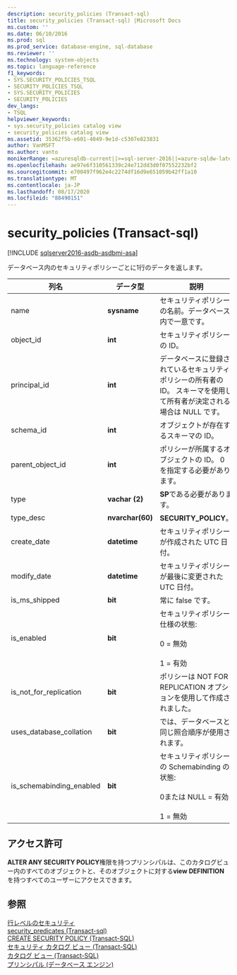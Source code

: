 ```yaml
---
description: security_policies (Transact-sql)
title: security_policies (Transact-sql) |Microsoft Docs
ms.custom: ''
ms.date: 06/10/2016
ms.prod: sql
ms.prod_service: database-engine, sql-database
ms.reviewer: ''
ms.technology: system-objects
ms.topic: language-reference
f1_keywords:
- SYS.SECURITY_POLICIES_TSQL
- SECURITY_POLICIES_TSQL
- SYS.SECURITY_POLICIES
- SECURITY_POLICIES
dev_langs:
- TSQL
helpviewer_keywords:
- sys.security_policies catalog view
- security_policies catalog view
ms.assetid: 35362f5b-e601-4049-9e1d-c5307e823831
author: VanMSFT
ms.author: vanto
monikerRange: =azuresqldb-current||>=sql-server-2016||=azure-sqldw-latest||=sqlallproducts-allversions||>=sql-server-linux-2017||=azuresqldb-mi-current
ms.openlocfilehash: ae97e6f310561339c24e712dd3d0f07552232bf2
ms.sourcegitcommit: e700497f962e4c2274df16d9e651059b42ff1a10
ms.translationtype: MT
ms.contentlocale: ja-JP
ms.lasthandoff: 08/17/2020
ms.locfileid: "88490151"
---
```

# <a name="syssecurity_policies-transact-sql"></a>security_policies (Transact-sql)
[!INCLUDE [sqlserver2016-asdb-asdbmi-asa](../../includes/applies-to-version/sqlserver2016-asdb-asdbmi-asa.md)]

  データベース内のセキュリティポリシーごとに1行のデータを返します。  
  
|列名|データ型|説明|  
|-----------------|---------------|-----------------|  
|name|**sysname**|セキュリティポリシーの名前。データベース内で一意です。|  
|object_id|**int**|セキュリティポリシーの ID。|  
|principal_id|**int**|データベースに登録されているセキュリティポリシーの所有者の ID。 スキーマを使用して所有者が決定される場合は NULL です。|  
|schema_id|**int**|オブジェクトが存在するスキーマの ID。|  
|parent_object_id|**int**|ポリシーが所属するオブジェクトの ID。 0 を指定する必要があります。|  
|type|**vachar (2)**|**SP**である必要があります。|  
|type_desc|**nvarchar(60)**|**SECURITY_POLICY**。|  
|create_date|**datetime**|セキュリティポリシーが作成された UTC 日付。|  
|modify_date|**datetime**|セキュリティポリシーが最後に変更された UTC 日付。|  
|is_ms_shipped|**bit**|常に false です。|  
|is_enabled|**bit**|セキュリティポリシー仕様の状態:<br /><br /> 0 = 無効<br /><br /> 1 = 有効|  
|is_not_for_replication|**bit**|ポリシーは NOT FOR REPLICATION オプションを使用して作成されました。|  
|uses_database_collation|**bit**|では、データベースと同じ照合順序が使用されます。|  
|is_schemabinding_enabled|**bit**|セキュリティポリシーの Schemabinding の状態:<br /><br /> 0または NULL = 有効<br /><br /> 1 = 無効|  
  
## <a name="permissions"></a>アクセス許可  
 **ALTER ANY SECURITY POLICY**権限を持つプリンシパルは、このカタログビュー内のすべてのオブジェクトと、そのオブジェクトに対する**view DEFINITION**を持つすべてのユーザーにアクセスできます。  
  
## <a name="see-also"></a>参照  
 [行レベルのセキュリティ](../../relational-databases/security/row-level-security.md)   
 [security_predicates &#40;Transact-sql&#41;](../../relational-databases/system-catalog-views/sys-security-predicates-transact-sql.md)   
 [CREATE SECURITY POLICY &#40;Transact-SQL&#41;](../../t-sql/statements/create-security-policy-transact-sql.md)   
 [セキュリティ カタログ ビュー &#40;Transact-SQL&#41;](../../relational-databases/system-catalog-views/security-catalog-views-transact-sql.md)   
 [カタログ ビュー &#40;Transact-SQL&#41;](../../relational-databases/system-catalog-views/catalog-views-transact-sql.md)   
 [プリンシパル &#40;データベース エンジン&#41;](../../relational-databases/security/authentication-access/principals-database-engine.md)  
  
  
